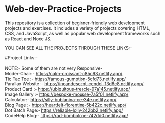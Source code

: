 # Web-dev-Practice-Projects
This repository is a collection of beginner-friendly web development projects and exercises. It includes a variety of projects covering HTML, CSS, and JavaScript, as well as popular web development frameworks such as React and Node JS.
<br>

YOU CAN SEE ALL THE PROJECTS THROUGH THESE LINKS:-

#Project Links:- <br>
<br>
NOTE:- Some of them are not very Responsive-
<br>
Moder-Chair:- https://calm-croissant-c85c93.netlify.app/ <br>
Tic Tac Toe :- https://famous-gumption-5cfd73.netlify.app/   <br>
Parallax Website :- https://incandescent-cendol-13d6c8.netlify.app/    <br>
Product Card :- https://ubiquitous-treacle-97a145.netlify.app/   <br>
Image Gallery :- https://bespoke-mousse-7a5f01.netlify.app/    <br>
Calculator:- https://silly-bublanina-cee34e.netlify.app/   <br>
Blog Page :- https://heartfelt-florentine-5b422c.netlify.app/   <br>
Dot Batch Page:- https://reliable-lolly-242bb2.netlify.app/    <br> 
CodeHelp Blog:- https://rad-bombolone-742dd0.netlify.app/ <br>



